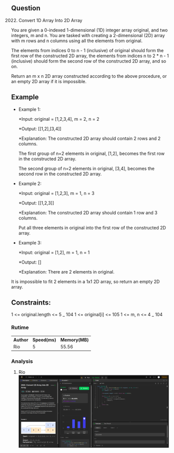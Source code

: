 ## Question

2022. Convert 1D Array Into 2D Array

You are given a 0-indexed 1-dimensional (1D) integer array original, and two integers, m and n. You are tasked with creating a 2-dimensional (2D) array with m rows and n columns using all the elements from original.

The elements from indices 0 to n - 1 (inclusive) of original should form the first row of the constructed 2D array, the elements from indices n to 2 \* n - 1 (inclusive) should form the second row of the constructed 2D array, and so on.

Return an m x n 2D array constructed according to the above procedure, or an empty 2D array if it is impossible.

## Example

- Example 1:

  \*Input: original = [1,2,3,4], m = 2, n = 2

  \*Output: [[1,2],[3,4]]

  \*Explanation: The constructed 2D array should contain 2 rows and 2 columns.

  The first group of n=2 elements in original, [1,2], becomes the first row in the constructed 2D array.

  The second group of n=2 elements in original, [3,4], becomes the second row in the constructed 2D array.

- Example 2:

  \*Input: original = [1,2,3], m = 1, n = 3

  \*Output: [[1,2,3]]

  \*Explanation: The constructed 2D array should contain 1 row and 3 columns.

  Put all three elements in original into the first row of the constructed 2D array.

- Example 3:

  \*Input: original = [1,2], m = 1, n = 1

  \*Output: []

  \*Explanation: There are 2 elements in original.

It is impossible to fit 2 elements in a 1x1 2D array, so return an empty 2D array.

## Constraints:

1 <= original.length <= 5 _ 104
1 <= original[i] <= 105
1 <= m, n <= 4 _ 104

### Rutime

<table>
  <tr>
    <th>Author</th>
    <th>Speed(ms)</th>
    <th>Memory(MB)</th>
  </tr>
    <tr>
    <td>Rio</td>
    <td>5</td >
    <td>55.56</td>
  </tr>
</table>

### Analysis
1. Rio
   ![img](img/rio.png)
